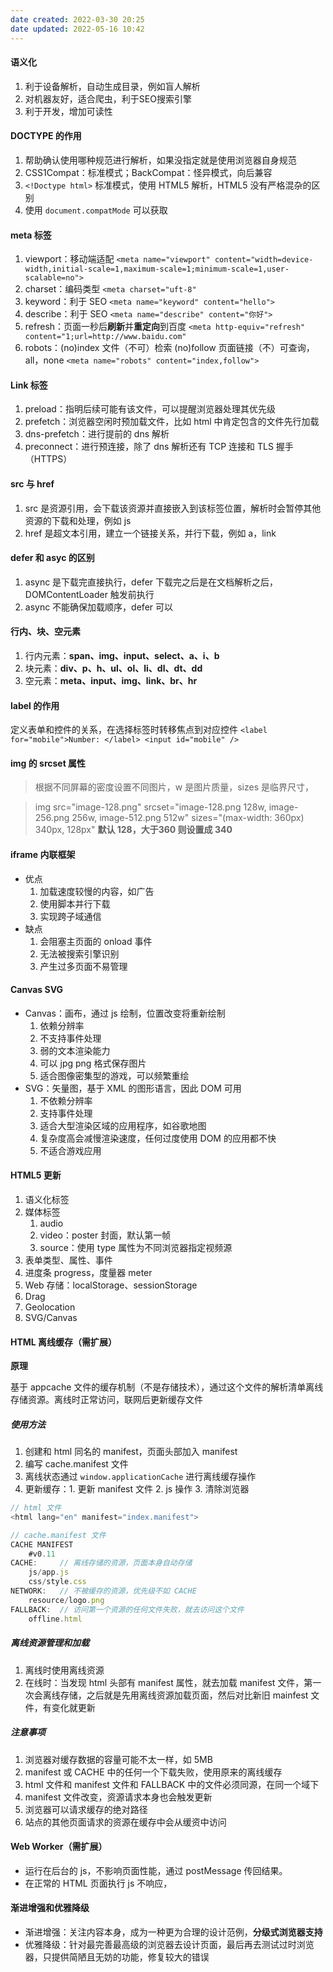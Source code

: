 ```yaml
---
date created: 2022-03-30 20:25
date updated: 2022-05-16 10:42
---
```


#### 语义化

1. 利于设备解析，自动生成目录，例如盲人解析
2. 对机器友好，适合爬虫，利于SEO搜索引擎
3. 利于开发，增加可读性

#### DOCTYPE 的作用

1. 帮助确认使用哪种规范进行解析，如果没指定就是使用浏览器自身规范
2. CSS1Compat：标准模式；BackCompat：怪异模式，向后兼容
3. `<!Doctype html>` 标准模式，使用 HTML5 解析，HTML5 没有严格混杂的区别
4. 使用 `document.compatMode` 可以获取

#### meta 标签

1. viewport：移动端适配
   `<meta name="viewport" content="width=device-width,initial-scale=1,maximum-scale=1;minimum-scale=1,user-scalable=no">`
2. charset：编码类型
   `<meta charset="uft-8"`
3. keyword：利于 SEO
   `<meta name="keyword" content="hello">`
4. describe：利于 SEO
   `<meta name="describe" content="你好">`
5. refresh：页面一秒后**刷新**并**重定向**到百度
   `<meta http-equiv="refresh" content="1;url=http://www.baidu.com"`
6. robots：(no)index 文件（不可）检索 (no)follow 页面链接（不）可查询，all，none
   `<meta name="robots" content="index,follow">`

#### Link 标签

1. preload：指明后续可能有该文件，可以提醒浏览器处理其优先级
2. prefetch：浏览器空闲时预加载文件，比如 html 中肯定包含的文件先行加载
3. dns-prefetch：进行提前的 dns 解析
4. preconnect：进行预连接，除了 dns 解析还有 TCP 连接和 TLS 握手（HTTPS）

#### src 与 href

1. src 是资源引用，会下载该资源并直接嵌入到该标签位置，解析时会暂停其他资源的下载和处理，例如 js
2. href 是超文本引用，建立一个链接关系，并行下载，例如 a，link

#### defer 和 asyc 的区别

1. async 是下载完直接执行，defer 下载完之后是在文档解析之后，DOMContentLoader 触发前执行
2. async 不能确保加载顺序，defer 可以

#### 行内、块、空元素

1. 行内元素：**span、img、input、select、a、i、b**
2. 块元素：**div、p、h、ul、ol、li、dl、dt、dd**
3. 空元素：**meta、input、img、link、br、hr**

#### label 的作用

定义表单和控件的关系，在选择标签时转移焦点到对应控件
`<label for="mobile">Number: </label> <input id="mobile" />`

#### img 的 srcset 属性

> 根据不同屏幕的密度设置不同图片，w 是图片质量，sizes 是临界尺寸，

> img src="image-128.png" srcset="image-128.png 128w, image-256.png 256w, image-512.png 512w" sizes="(max-width: 360px) 340px, 128px"  **默认 128，大于360 则设置成 340**

#### iframe 内联框架

- 优点
  1. 加载速度较慢的内容，如广告
  2. 使用脚本并行下载
  3. 实现跨子域通信
- 缺点
  1. 会阻塞主页面的 onload 事件
  2. 无法被搜索引擎识别
  3. 产生过多页面不易管理

#### Canvas SVG

- Canvas：画布，通过 js 绘制，位置改变将重新绘制
  1. 依赖分辨率
  2. 不支持事件处理
  3. 弱的文本渲染能力
  4. 可以 jpg png 格式保存图片
  5. 适合图像密集型的游戏，可以频繁重绘
- SVG：矢量图，基于 XML 的图形语言，因此 DOM 可用
  1. 不依赖分辨率
  2. 支持事件处理
  3. 适合大型渲染区域的应用程序，如谷歌地图
  4. 复杂度高会减慢渲染速度，任何过度使用 DOM 的应用都不快
  5. 不适合游戏应用

#### HTML5 更新

1. 语义化标签
2. 媒体标签
   1. audio
   2. video：poster 封面，默认第一帧
   3. source：使用 type 属性为不同浏览器指定视频源
3. 表单类型、属性、事件
4. 进度条 progress，度量器 meter
5. Web 存储：localStorage、sessionStorage
6. Drag
7. Geolocation
8. SVG/Canvas

#### HTML 离线缓存（需扩展）

**原理**

基于 appcache 文件的缓存机制（不是存储技术），通过这个文件的解析清单离线存储资源。离线时正常访问，联网后更新缓存文件

##### 使用方法

1. 创建和 html 同名的 manifest，页面头部加入 manifest
2. 编写 cache.manifest 文件
3. 离线状态通过 `window.applicationCache` 进行离线缓存操作
4. 更新缓存：1. 更新 manifest 文件 2. js 操作 3. 清除浏览器

```js
// html 文件
<html lang="en" manifest="index.manifest">

// cache.manifest 文件
CACHE MANIFEST
	#v0.11
CACHE:     // 离线存储的资源，页面本身自动存储
	js/app.js
	css/style.css
NETWORK:   // 不被缓存的资源，优先级不如 CACHE
	resource/logo.png
FALLBACK:  // 访问第一个资源的任何文件失败，就去访问这个文件
	offline.html
```

##### 离线资源管理和加载

1. 离线时使用离线资源
2. 在线时：当发现 html 头部有 manifest 属性，就去加载 manifest 文件，第一次会离线存储，之后就是先用离线资源加载页面，然后对比新旧 mainfest 文件，有变化就更新

##### 注意事项

1. 浏览器对缓存数据的容量可能不太一样，如 5MB
2. manifest 或 CACHE 中的任何一个下载失败，使用原来的离线缓存
3. html 文件和 manifest 文件和 FALLBACK 中的文件必须同源，在同一个域下
4. manifest 文件改变，资源请求本身也会触发更新
5. 浏览器可以请求缓存的绝对路径
6. 站点的其他页面请求的资源在缓存中会从缓资中访问

#### Web Worker（需扩展）

- 运行在后台的 js，不影响页面性能，通过 postMessage 传回结果。
- 在正常的 HTML 页面执行 js 不响应，

#### 渐进增强和优雅降级

- 渐进增强：关注内容本身，成为一种更为合理的设计范例，**分级式浏览器支持**
- 优雅降级：针对最完善最高级的浏览器去设计页面，最后再去测试过时浏览器，只提供简陋且无妨的功能，修复较大的错误
